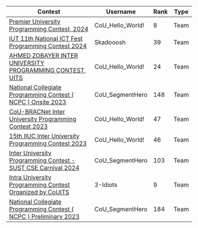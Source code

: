 
| Contest    | Username | Rank | Type |
|----------|-----|--------|--------|
| [Premier University Programming Contest, 2024](https://ibb.co/8PK92jP)     | CoU_Hello_World!  | 8   | Team |
| [IUT 11th National ICT Fest Programming Contest 2024](https://toph.co/c/iut-11th-national-ict-fest-2024/standings)    | Skadooosh  | 39  | Team |
| [AHMED ZOBAYER INTER UNIVERSITY PROGRAMMING CONTEST, UITS](https://ibb.co/7NJRsj7)    | CoU_Hello_World!  | 24  | Team |
| [National Collegiate Programming Contest ( NCPC ) Onsite 2023](https://bapsoj.org/contests/ncpc-onsite-2023-hosted-by-ju/standings)    | CoU_SegmentHero  | 148  | Team |
| [CoU-BRACNet Inter University Programming Contest 2023](https://toph.co/c/cou-bracnet-inter-university-2023/standings)    | CoU_Hello_World!  | 47  | Team |
| [15th IIUC Inter University Programming Contest 2023](https://toph.co/c/15th-iiuc-inter-university-2023/standings)    | CoU_Hello_World!  | 46  | Team |
| [Inter University Programming Contest - SUST CSE Carnival 2024](https://toph.co/c/inter-university-sust-cse-carnival-2024/standings)    | CoU_SegmentHero  | 103  | Team |
| [Intra University Programming Contest Organized by CoUITS](https://toph.co/contests/training/4xbazap/standings?fbclid=IwZXh0bgNhZW0CMTAAAR3Hw4xmS_eF0EyLnV813aIW6JLcDTlTA8NpHh6Hg-DiKnlY5ci4A4a0HCM_aem_AcJjZtteI1JOkha8OXB1HkE4J10zWU2Dudc6KQgVqp9oMGNWTgsHvR0cr8BMKrd3zaSLKrsDwhrIgUyJm9ezVPV8)    | 3-Idiots  | 9  | Team | 
| [National Collegiate Programming Contest ( NCPC ) Preliminary 2023](https://bapsoj.org/contests/ncpc-preliminary-ju-2023)    | CoU_SegmentHero  | 184  | Team | 

